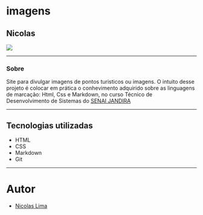 # imagens

## Nicolas

![](/screenshot/Captura%20de%20Tela%202024-09-04%20às%2009.12.37.png)

---
### Sobre
Site para divulgar imagens de pontos turisticos ou imagens. O intuito desse projeto é colocar em prática o conhevimento adquirido sobre as linguagens de marcação: Html, Css e Markdown, no curso Técnico de Desenvolvimento de Sistemas do [SENAI JANDIRA](https://sp.senai.br/unidade/jandira/)

---
## Tecnologias utilizadas
- HTML
- CSS
- Markdown
- Git

---
# Autor
- [Nicolas Lima](https://github.com/n1ckzao)